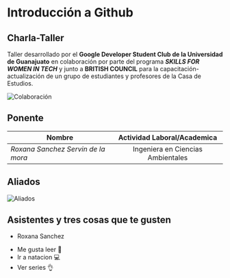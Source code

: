 # Introducción a Github

## Charla-Taller 

Taller desarrollado por el **Google Developer Student Club de la Universidad de Guanajuato** en colaboración por parte del programa _**SKILLS FOR WOMEN IN TECH**_  y junto a **BRITISH COUNCIL** para la capacitación-actualización de un grupo de estudiantes y profesores de la Casa de Estudios. 

![Colaboración](img/hackwomen.png)

## Ponente

| Nombre                                  | Actividad Laboral/Academica                                          |
| -----------------------------------     |:--------------------------------------------------------------------:|
| _Roxana Sanchez Servin de la mora_            | Ingeniera en Ciencias Ambientales  | NGO Volunteer | Learning to code               |


## Aliados

![Aliados](img/britishcouncil.png)


## Asistentes y tres cosas que te gusten

* Roxana Sanchez
- Me gusta leer 🐍
- Ir a natacion 💻
- Ver series 👌


